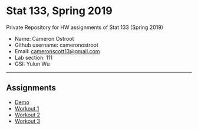 # Stat 133, Spring 2019

Private Repository for HW assignments of Stat 133 (Spring 2019)

- Name: Cameron Ostroot
- Github username: cameronostroot
- Email: cameronscott13@gmail.com
- Lab section: 111
- GSI: Yulun Wu

-----

## Assignments

- [Demo](demo)
- [Workout 1](workout01)
- [Workout 2](Workout02)
- [Workout 3](binomial)


